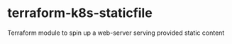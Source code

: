 # terraform-k8s-staticfile
Terraform module to spin up a web-server serving provided static content
